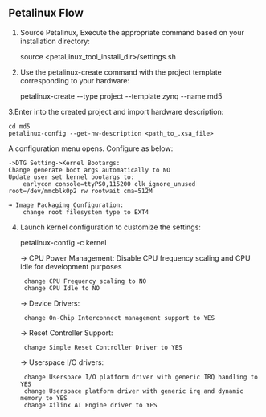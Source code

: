 ## Petalinux Flow

1. Source Petalinux, Execute the appropriate command based on your installation directory:

   	source <petaLinux_tool_install_dir>/settings.sh

2. Use the petalinux-create command with the project template corresponding to your hardware:
   
	petalinux-create --type project --template zynq --name md5

3.Enter into the created project and import hardware description:

 	cd md5
	petalinux-config --get-hw-description <path_to_.xsa_file>

A configuration menu opens. Configure as below: 
	
 	->DTG Setting->Kernel Bootargs:
	Change generate boot args automatically to NO
	Update user set kernel bootargs to:
		earlycon console=ttyPS0,115200 clk_ignore_unused root=/dev/mmcblk0p2 rw rootwait cma=512M
	
	→ Image Packaging Configuration:
		change root filesystem type to EXT4
4. Launch kernel configuration to customize the settings:

	petalinux-config -c kernel

	→ CPU Power Management: Disable CPU frequency scaling and CPU idle for development purposes

		change CPU Frequency scaling to NO
		change CPU Idle to NO

	→ Device Drivers:

		change On-Chip Interconnect management support to YES

	→ Reset Controller Support:

		change Simple Reset Controller Driver to YES
	
	→ Userspace I/O drivers:

		change Userspace I/O platform driver with generic IRQ handling to YES
		change Userspace platform driver with generic irq and dynamic memory to YES
		change Xilinx AI Engine driver to YES
